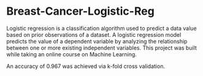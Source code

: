# Breast-Cancer-Logistic-Reg

Logistic regression is a classification algorithm used to predict a data value based on prior observations of a dataset. 
A logistic regression model predicts the value of a dependent variable by analyzing the relationship between one or more existing independent variables.
This project was built while taking an online course on Machine Learning.

An accuracy of 0.967 was achieved via k-fold cross validation. 

